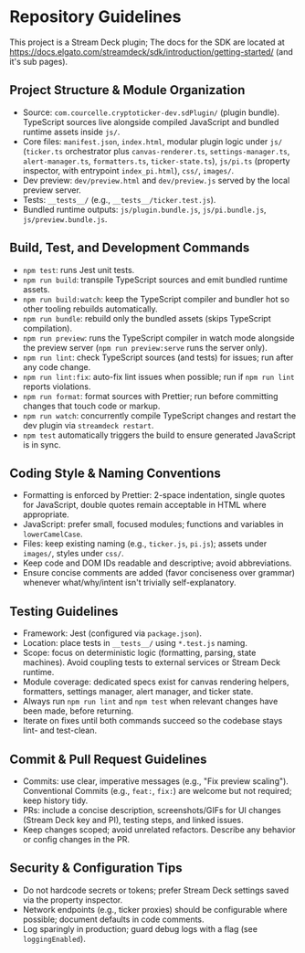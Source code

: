 # Repository Guidelines
This project is a Stream Deck plugin; The docs for the SDK are located at https://docs.elgato.com/streamdeck/sdk/introduction/getting-started/ (and it's sub pages).

## Project Structure & Module Organization
- Source: `com.courcelle.cryptoticker-dev.sdPlugin/` (plugin bundle). TypeScript sources live alongside compiled JavaScript and bundled runtime assets inside `js/`.
- Core files: `manifest.json`, `index.html`, modular plugin logic under `js/` (`ticker.ts` orchestrator plus `canvas-renderer.ts`, `settings-manager.ts`, `alert-manager.ts`, `formatters.ts`, `ticker-state.ts`), `js/pi.ts` (property inspector, with entrypoint  `index_pi.html`), `css/`, `images/`.
- Dev preview: `dev/preview.html` and `dev/preview.js` served by the local preview server.
- Tests: `__tests__/` (e.g., `__tests__/ticker.test.js`).
- Bundled runtime outputs: `js/plugin.bundle.js`, `js/pi.bundle.js`, `js/preview.bundle.js`.

## Build, Test, and Development Commands
- `npm test`: runs Jest unit tests.
- `npm run build`: transpile TypeScript sources and emit bundled runtime assets.
- `npm run build:watch`: keep the TypeScript compiler and bundler hot so other tooling rebuilds automatically.
- `npm run bundle`: rebuild only the bundled assets (skips TypeScript compilation).
- `npm run preview`: runs the TypeScript compiler in watch mode alongside the preview server (`npm run preview:serve` runs the server only).
- `npm run lint`: check TypeScript sources (and tests) for issues; run after any code change.
- `npm run lint:fix`: auto-fix lint issues when possible; run if `npm run lint` reports violations.
- `npm run format`: format sources with Prettier; run before committing changes that touch code or markup.
- `npm run watch`: concurrently compile TypeScript changes and restart the dev plugin via `streamdeck restart`.
- `npm test` automatically triggers the build to ensure generated JavaScript is in sync.

## Coding Style & Naming Conventions
- Formatting is enforced by Prettier: 2-space indentation, single quotes for JavaScript, double quotes remain acceptable in HTML where appropriate.
- JavaScript: prefer small, focused modules; functions and variables in `lowerCamelCase`.
- Files: keep existing naming (e.g., `ticker.js`, `pi.js`); assets under `images/`, styles under `css/`.
- Keep code and DOM IDs readable and descriptive; avoid abbreviations.
- Ensure concise comments are added (favor conciseness over grammar) whenever what/why/intent isn't trivially self-explanatory.

## Testing Guidelines
- Framework: Jest (configured via `package.json`).
- Location: place tests in `__tests__/` using `*.test.js` naming.
- Scope: focus on deterministic logic (formatting, parsing, state machines). Avoid coupling tests to external services or Stream Deck runtime.
- Module coverage: dedicated specs exist for canvas rendering helpers, formatters, settings manager, alert manager, and ticker state.
- Always run `npm run lint` and `npm test` when relevant changes have been made, before returning.
- Iterate on fixes until both commands succeed so the codebase stays lint- and test-clean.

## Commit & Pull Request Guidelines
- Commits: use clear, imperative messages (e.g., "Fix preview scaling"). Conventional Commits (e.g., `feat:`, `fix:`) are welcome but not required; keep history tidy.
- PRs: include a concise description, screenshots/GIFs for UI changes (Stream Deck key and PI), testing steps, and linked issues.
- Keep changes scoped; avoid unrelated refactors. Describe any behavior or config changes in the PR.

## Security & Configuration Tips
- Do not hardcode secrets or tokens; prefer Stream Deck settings saved via the property inspector.
- Network endpoints (e.g., ticker proxies) should be configurable where possible; document defaults in code comments.
- Log sparingly in production; guard debug logs with a flag (see `loggingEnabled`).
